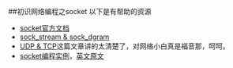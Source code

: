 ##初识网络编程之socket
以下是有帮助的资源
- [socket官方文档](https://docs.python.org/2.7/library/socket.html#)
- [sock_stream & sock_dgram](http://stackoverflow.com/questions/4688855/whats-the-difference-between-streams-and-datagrams-in-network-programming)
- [UDP & TCP](http://www.howtogeek.com/190014/htg-explains-what-is-the-difference-between-tcp-and-udp/)这篇文章讲的太清楚了，对网络小白真是福音那，呵呵。    
- [socket编程实例](http://www.oschina.net/question/12_76126)，[英文原文](http://www.binarytides.com/python-socket-programming-tutorial/)
